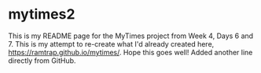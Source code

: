 # mytimes2 
This is my README page for the MyTimes project from Week 4, Days 6 and 7. This is my attempt to re-create what I'd already created here, https://ramtrap.github.io/mytimes/. 
Hope this goes well!
Added another line directly from GitHub.
